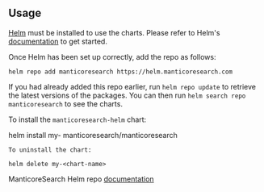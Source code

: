 ## Usage

[Helm](https://helm.sh) must be installed to use the charts.  Please refer to
Helm's [documentation](https://helm.sh/docs) to get started.

Once Helm has been set up correctly, add the repo as follows:

```
helm repo add manticoresearch https://helm.manticoresearch.com
```

If you had already added this repo earlier, run `helm repo update` to retrieve
the latest versions of the packages.  You can then run `helm search repo
manticoresearch` to see the charts.

To install the `manticoresearch-helm` chart:

helm install my-<chart-name> manticoresearch/manticoresearch

    To uninstall the chart:

    helm delete my-<chart-name>

ManticoreSearch Helm repo [documentation](https://github.com/manticoresoftware/manticoresearch-helm#manticore-search-helm-chart) 
